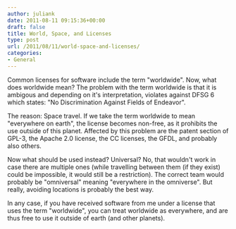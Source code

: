 ```yaml
---
author: juliank
date: 2011-08-11 09:15:36+00:00
draft: false
title: World, Space, and Licenses
type: post
url: /2011/08/11/world-space-and-licenses/
categories:
- General
---
```


Common licenses for software include the term "worldwide". Now, what does worldwide mean? The problem with the term worldwide is that it is ambigous and depending on it's interpretation, violates against DFSG 6 which states: "No Discrimination Against Fields of Endeavor".

The reason: Space travel. If we take the term worldwide to mean "everywhere on earth", the license becomes non-free, as it prohibits the use outside of this planet. Affected by this problem are the patent section of GPL-3, the Apache 2.0 license, the CC licenses, the GFDL, and probably also others.

Now what should be used instead? Universal? No, that wouldn't work in case there are multiple ones (while travelling between them (if they exist) could be impossible, it would still be a restriction). The correct team would probably be "omniversal" meaning "everywhere in the omniverse". But really, avoiding locations is probably the best way.

In any case, if you have received software from me under a license that uses the term "worldwide", you can treat worldwide as everywhere, and are thus free to use it outside of earth (and other planets).
